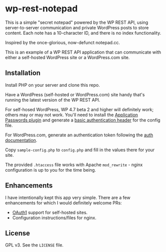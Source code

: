 # wp-rest-notepad

This is a simple "secret notepad" powered by the WP REST API, using
server-to-server communication and private WordPress posts to store content.
Each note has a 10-character ID, and there is no index functionality.

Inspired by the once-glorious, now-defunct notepad.cc.

This is an example of a WP REST API application that can communicate with
either a self-hosted WordPress site or a WordPress.com site.

## Installation

Install PHP on your server and clone this repo.

Have a WordPress (self-hosted or WordPress.com) site handy that's running the
latest version of the WP REST API.

For self-hosed WordPress, WP 4.7 beta 2 and higher will definitely work; others
may or may not work.  You'll need to install the
[Application Passwords plugin](https://github.com/georgestephanis/application-passwords)
and generate a
[basic authentication header](https://en.wikipedia.org/wiki/Basic_access_authentication)
for the config file.

For WordPress.com, generate an authentication token following the
[auth documentation](https://developer.wordpress.com/docs/oauth2/).

Copy `sample-config.php` to `config.php` and fill in the values there for your
site.

The provided `.htaccess` file works with Apache `mod_rewrite` - nginx
configuration is up to you for the time being.

## Enhancements

I have intentionally kept this app very simple.  There are a few enhancements
for which I would definitely welcome PRs:

- [OAuth1](https://github.com/WP-API/OAuth1) support for self-hosted sites.
- Configuration instructions/files for nginx.

## License

GPL v3.  See the `LICENSE` file.
